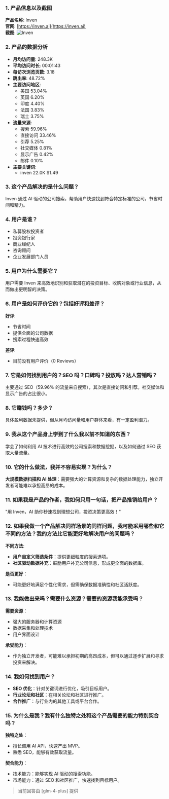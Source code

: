 ### 1. 产品信息以及截图

**产品名称**: Inven  
**官网**: [https://inven.ai](https://inven.ai)  
**截图**: ![Inven](https://cdn-images.toolify.ai/170350411792473032.jpg)

### 2. 产品的数据分析

- **月均访问量**: 248.3K
- **平均访问时长**: 00:01:43
- **每访次浏览页数**: 3.18
- **跳出率**: 48.72%
- **主要访问地区**: 
  - 美国 53.04%
  - 英国 6.20%
  - 印度 4.40%
  - 法国 3.83%
  - 瑞士 3.75%
- **流量来源**:
  - 搜索 59.96%
  - 直接访问 33.46%
  - 引荐 5.25%
  - 社交媒体 0.81%
  - 显示广告 0.42%
  - 邮件 0.10%
- **主要关键词**: 
  - inven 22.0K $1.49

### 3. 这个产品解决的是什么问题？

Inven 通过 AI 驱动的公司搜索，帮助用户快速找到符合特定标准的公司，节省时间和精力。

### 4. 用户是谁？

- 私募股权投资者
- 投资银行家
- 商业经纪人
- 咨询顾问
- 企业发展部门人员

### 5. 用户为什么需要它？

用户需要 Inven 来高效地识别和获取潜在的投资目标、收购对象或行业信息，从而做出更明智的决策。

### 6. 用户是如何评价它的？包括好评和差评？

**好评**:
- 节省时间
- 提供全面的公司数据
- 搜索过程快速高效

**差评**:
- 目前没有用户评价（0 Reviews）

### 7. 它是如何找到用户的？SEO 吗？口碑吗？投放吗？达人营销吗？

主要通过 SEO（59.96% 的流量来自搜索），其次是直接访问和引荐。社交媒体和显示广告的占比很小。

### 8. 它赚钱吗？多少？

具体盈利数据未提供，但从月均访问量和用户群体来看，有一定盈利潜力。

### 9. 我从这个产品身上学到了什么我以前不知道的东西？

学会了如何利用 AI 技术进行高效的公司搜索和数据挖掘，以及如何通过 SEO 获取大量流量。

### 10. 它的什么做法，我并不容易实现？为什么？

**大规模数据扫描和 AI 处理**：需要强大的计算资源和复杂的数据处理能力，独立开发者可能难以承担高昂的成本。

### 11. 如果我是产品的作者，我如何只用一句话，把产品推销给用户？

"用 Inven，AI 助你秒速找到理想公司，投资决策更高效！"

### 12. 如果我做一个产品解决同样场景的同样问题，我可能采用哪些和它不同的方法？我的方法比它能更好地解决用户的问题吗？

**不同方法**:
- **用户自定义筛选条件**：提供更细粒度的搜索选项。
- **社区驱动数据补充**：鼓励用户补充公司信息，形成更全面的数据库。

**是否更好**：
- 可能更好地满足个性化需求，但需确保数据准确性和社区活跃度。

### 13. 我能做出来吗？需要什么资源？需要的资源我能承受吗？

**需要资源**：
- 强大的服务器和计算资源
- 数据采集和处理技术
- 用户界面设计

**承受能力**：
- 作为独立开发者，可能难以承担初期的高昂成本，但可以通过逐步扩展和寻求投资来解决。

### 14. 我如何找到用户？

- **SEO 优化**：针对关键词进行优化，吸引目标用户。
- **行业论坛和社区**：在相关论坛和社区进行推广。
- **合作推广**：与行业内的其他工具或平台合作。

### 15. 为什么是我？我有什么独特之处和这个产品需要的能力特别契合吗？

**独特之处**：
- 擅长调用 AI API，快速产出 MVP。
- 熟悉 SEO，能够有效获取流量。

**契合能力**：
- 技术能力：能够实现 AI 驱动的搜索功能。
- 市场能力：通过 SEO 和社区推广，快速找到目标用户。

> 当前回答由 [glm-4-plus] 提供